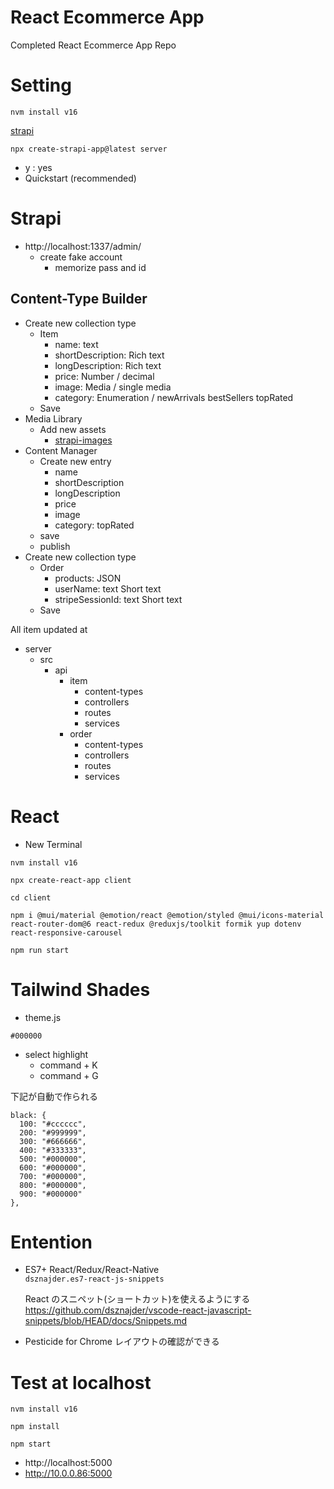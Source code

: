# React Ecommerce App

Completed React Ecommerce App Repo

# Setting

```
nvm install v16
```

[strapi](https://docs.strapi.io/dev-docs/installation/cli)

```
npx create-strapi-app@latest server
```

- y : yes
- Quickstart (recommended)

# Strapi

- http://localhost:1337/admin/
  - create fake account
    - memorize pass and id

## Content-Type Builder

- Create new collection type
  - Item
    - name: text
    - shortDescription: Rich text
    - longDescription: Rich text
    - price: Number / decimal
    - image: Media / single media
    - category: Enumeration / newArrivals bestSellers topRated
  - Save
- Media Library
  - Add new assets
    - [strapi-images](client-backup/src/assets/strapi-images)
- Content Manager
  - Create new entry
    - name
    - shortDescription
    - longDescription
    - price
    - image
    - category: topRated
  - save
  - publish
- Create new collection type
  - Order
    - products: JSON
    - userName: text Short text
    - stripeSessionId: text Short text
  - Save

All item updated at

- server
  - src
    - api
      - item
        - content-types
        - controllers
        - routes
        - services
      - order
        - content-types
        - controllers
        - routes
        - services

# React

- New Terminal <!-- 別のターミナルを立ち上げる / Strapi のターミナルはキープ -->

```
nvm install v16
```

```
npx create-react-app client
```

```
cd client
```

```
npm i @mui/material @emotion/react @emotion/styled @mui/icons-material react-router-dom@6 react-redux @reduxjs/toolkit formik yup dotenv react-responsive-carousel
```

```
npm run start
```

# Tailwind Shades

- theme.js

```
#000000
```

- select highlight
  - command + K
  - command + G

下記が自動で作られる

```
black: {
  100: "#cccccc",
  200: "#999999",
  300: "#666666",
  400: "#333333",
  500: "#000000",
  600: "#000000",
  700: "#000000",
  800: "#000000",
  900: "#000000"
},
```

<!-- "@emotion/react": "^11.10.4",
"@emotion/styled": "^11.10.4",
"@mui/icons-material": "^5.10.3",
"@mui/material": "^5.10.3",
"@reduxjs/toolkit": "^1.8.5",
"@stripe/react-stripe-js": "^1.10.0",
"@stripe/stripe-js": "^1.35.0",
"@testing-library/jest-dom": "^5.16.5",
"@testing-library/react": "^13.3.0",
"@testing-library/user-event": "^13.5.0",
"": "^16.0.2",
"": "^2.2.9",
"pure-react-carousel": "^1.29.0",
"react": "^18.2.0",
"react-dom": "^18.2.0",
"react-redux": "^8.0.2",
"": "^3.2.23",
"react-router-dom": "^6.3.0",
"react-scripts": "5.0.1",
"web-vitals": "^2.1.4",
"": "^0.32.11" -->

<!-- ############################################## -->

# Entention

- ES7+ React/Redux/React-Native  
  `dsznajder.es7-react-js-snippets`

  React のスニペット(ショートカット)を使えるようにする
  https://github.com/dsznajder/vscode-react-javascript-snippets/blob/HEAD/docs/Snippets.md

- Pesticide for Chrome
  レイアウトの確認ができる

# Test at localhost

```
nvm install v16
```

```
npm install
```

```
npm start
```

- http://localhost:5000
- http://10.0.0.86:5000
